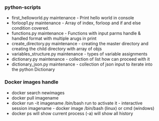 ### python-scripts

- first_helloworld.py
maintenance - Print hello world in console
- forloop1.py
maintenance - Array of index, forloop and if and else condition covered.
- functions.py
maintenance - Functions with input parms handle & handled format with multiple arugs in print
- create_directory.py
maintenance - creating the master directory and creating the child directory with array of objs
- variables_structure.py
maintenance - types of variable assignments
- dictionary.py
maintenance - collection of list how can proceed with it
- dictionary_json.py
maintenance - collection of json input to iterate into the python Dictionary 

### Docker images handle
- docker search newimages
- docker pull imagename
- docker run -it imagename /bin/bash
    run to activate 
    it - interactive session
    imagename - docker image
    /bin/bash (linux) or cmd (windows)
- docker ps
    will show current process
    (-a) will show all history
